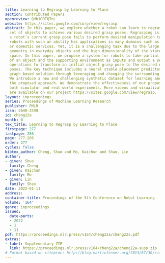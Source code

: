 ```yaml
---
title: Learning to Regrasp by Learning to Place
section: Contributed Papers
openreview: Qdb1ODTQTnL
website: https://sites.google.com/corp/view/regrasp
abstract: In this paper, we explore whether a robot can learn to regrasp a diverse
  set of objects to achieve various desired grasp poses. Regrasping is needed whenever
  a robot’s current grasp pose fails to perform desired manipulation tasks. Endowing
  robots with such an ability has applications in many domains such as manufacturing
  or domestic services. Yet, it is a challenging task due to the large diversity of
  geometry in everyday objects and the high dimensionality of the state and action
  space. In this paper, we propose a system for robots to take partial point clouds
  of an object and the supporting environment as inputs and output a sequence of pick-and-place
  operations to transform an initial object grasp pose to the desired object grasp
  poses. The key technique includes a neural stable placement predictor and a regrasp
  graph based solution through leveraging and changing the surrounding environment.
  We introduce a new and challenging synthetic dataset for learning and evaluating
  the proposed approach. We demonstrate the effectiveness of our proposed system with
  both simulator and real-world experiments. More videos and visualization examples
  are available on our project https://sites.google.com/view/regrasp.
layout: inproceedings
series: Proceedings of Machine Learning Research
publisher: PMLR
issn: 2640-3498
id: cheng22a
month: 0
tex_title: Learning to Regrasp by Learning to Place
firstpage: 277
lastpage: 286
page: 277-286
order: 277
cycles: false
bibtex_author: Cheng, Shuo and Mo, Kaichun and Shao, Lin
author:
- given: Shuo
  family: Cheng
- given: Kaichun
  family: Mo
- given: Lin
  family: Shao
date: 2022-01-11
address:
container-title: Proceedings of the 5th Conference on Robot Learning
volume: '164'
genre: inproceedings
issued:
  date-parts:
  - 2022
  - 1
  - 11
pdf: https://proceedings.mlr.press/v164/cheng22a/cheng22a.pdf
extras:
- label: Supplementary ZIP
  link: https://proceedings.mlr.press/v164/cheng22a/cheng22a-supp.zip
# Format based on citeproc: http://blog.martinfenner.org/2013/07/30/citeproc-yaml-for-bibliographies/
---
```

